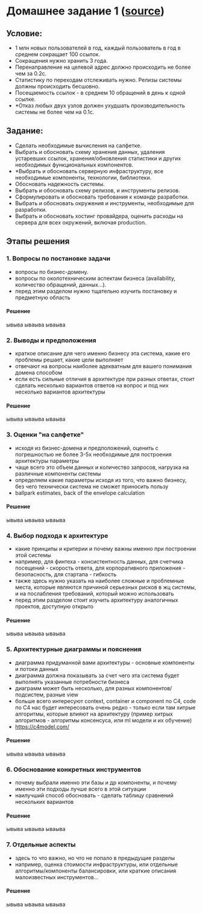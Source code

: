 # Домашнее задание 1 ([source](https://docs.google.com/document/d/1GH83Q1nxd1frC1rNn-7i03mQpbfwV6OCW_XqCBKaybY/edit?usp=sharing))

## Условие:

- 1 млн новых пользователей в год, каждый пользователь в год в среднем сокращает 100 ссылок. 
- Сокращения нужно хранить 3 года. 
- Перенаправление на целевой адрес должно происходить не более чем за 0.2с. 
- Статистику по переходам отслеживать нужно. Релизы системы должны происходить бесшовно.
- Посещаемость ссылок - в среднем 10 обращений в день к одной ссылке.
- *Отказ любых двух узлов должен ухудшать производительность системы не более чем на 0.1с.

## Задание:

- Сделать необходимые вычисления на салфетке.
- Выбрать и обосновать схему хранения данных, удаления устаревших ссылок, хранения/обновления статистики и других необходимых функциональных компонентов. 
- *Выбрать и обосновать серверную инфраструктуру, все необходимые компоненты, технологии, библиотеки. 
- Обосновать надежность системы.
- Выбрать и обосновать схему релизов, и инструменты релизов.
- Сформулировать и обосновать требования к команде разработки.
- Выбрать и обосновать окружения и инструменты, необходимые для разработки.
- Выбрать и обосновать хостинг провайдера, оценить расходы на сервера для всех окружений, включая production.


## Этапы решения

### 1. Вопросы по постановке задачи
 - вопросы по бизнес-домену.
 - вопросы по околотехническим аспектам бизнеса (availability, количество обращений, данных...).
 - перед этим разделом нужно тщательно изучить постановку и предметную область

#### Решение
ывыва
ываыва
ываыва			

### 2. Выводы и предположения
 - краткое описание для чего именно бизнесу эта система, какие его проблемы решает, какие цели выполняет
 - отвечают на вопросы наиболее адекватным для вашего понимания домена способом
 - если есть сильные отличия в архитектуре при разных ответах, стоит сделать несколько вариантов ответов на вопрос и под них несколько вариантов архитектуры

#### Решение
ывыва
ываыва
ываыва	

### 3. Оценки "на салфетке"
 - исходя из бизнес-домена и предположений, оценить с погрешностью не более 3-5x необходимые для построения архитектуры параметры
 - чаще всего это объем данных и количество запросов, нагрузка на различные компоненты системы
 - определяем какие параметры исходя из того, что важно бизнесу, без чего технически система не сможет приносить пользу
 - ballpark estimates, back of the envelope calculation

#### Решение
ывыва
ываыва
ываыва	

### 4. Выбор подхода к архитектуре
 - какие принципы и критерии и почему важны именно при построении этой системы
 - например, для финтеха - консистентность данных, для счетчика посещений - скорость ответа, для корпоративного приложения - безопасность, для стартапа - гибкость						
 - также здесь нужно указать на наиболее сложные и проблемные места, которые являются причиной серьезных рисков в жц системы, и на послабления требований, который можно использовать
 - перед этим разделом стоит изучить архитектуру аналогичных проектов, доступную открыто				

#### Решение
ывыва
ываыва
ываыва

### 5. Архитектурные диаграммы и пояснения
 - диаграмма придуманной вами архитектуры - основные компоненты и потоки данных
 - диаграмма должна показывать за счет чего эта система будет выполнять указанные потребности бизнеса
 - диаграмм может быть несколько, для разных компонентов/подсистем, разные view
 - больше всего интересуют context, container и component по С4, code по C4 нас будет интересовать очень редко - только если там хитрые алгоритмы, которые влияют на архитектуру (пример хитрых алгоритмов - алгоритмы консенсуса, или ml модели и их обучение)
 - https://c4model.com/

#### Решение
ывыва
ываыва
ываыва

### 6. Обоснование конкретных инструментов
 - почему выбрали именно эти базы и др компоненты, и почему именно эти подходы лучше всего в этой ситуации
 - наилучший способ обосновать - сделать таблицу сравнений нескольких вариантов

#### Решение
ывыва
ываыва
ываыва

### 7. Отдельные аспекты
 - здесь то что важно, но что не попало в предыдущие разделы
 - например, оценка стоимости инфраструктуры, или отдельные алгоритмы/компоненты балансировки, или краткие описания малоизвестных инструментов...

#### Решение
ывыва
ываыва
ываыва
